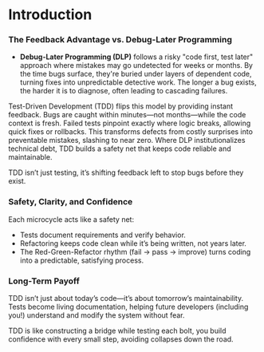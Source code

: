 # Introduction

### The Feedback Advantage vs. Debug-Later Programming

- **Debug-Later Programming (DLP)** follows a risky "code first, test later" approach
where mistakes may go undetected for weeks or months. By the time bugs surface,
they're buried under layers of dependent code, turning fixes into unpredictable
detective work. The longer a bug exists, the harder it is to diagnose, often
leading to cascading failures.

Test-Driven Development (TDD) flips this model by providing instant feedback.
Bugs are caught within minutes—not months—while the code context is fresh.
Failed tests pinpoint exactly where logic breaks, allowing quick fixes or
rollbacks. This transforms defects from costly surprises into preventable
mistakes, slashing to near zero. Where DLP institutionalizes technical debt, TDD
builds a safety net that keeps code reliable and maintainable.

TDD isn’t just testing, it’s shifting feedback left to stop bugs before they exist.

### Safety, Clarity, and Confidence

Each microcycle acts like a safety net:

- Tests document requirements and verify behavior.
- Refactoring keeps code clean while it’s being written, not years later.
- The Red-Green-Refactor rhythm (fail -> pass -> improve) turns coding into a
predictable, satisfying process.

### Long-Term Payoff

TDD isn’t just about today’s code—it’s about tomorrow’s maintainability. Tests
become living documentation, helping future developers (including you!)
understand and modify the system without fear.

TDD is like constructing a bridge while testing each bolt, you
build confidence with every small step, avoiding collapses down the road.